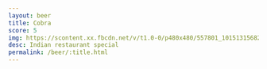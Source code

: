 ```yaml
---
layout: beer
title: Cobra
score: 5
img: https://scontent.xx.fbcdn.net/v/t1.0-0/p480x480/557801_10151315682973745_793850180_n.jpg?oh=2fbccdf34c292f4d123aab66a4d1d8f9&oe=5917F940
desc: Indian restaurant special
permalink: /beer/:title.html
---
```

